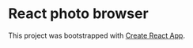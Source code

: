 # React photo browser

This project was bootstrapped with [Create React App](https://github.com/facebookincubator/create-react-app).